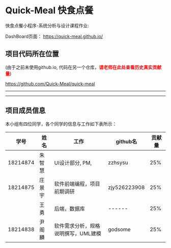 # Quick-Meal 快食点餐 
快食点餐小程序-系统分析与设计课程作业: 

DashBoard页面： https://quick-meal.github.io/

##  项目代码所在位置
(由于之前未使用github.io, 代码在另一个仓库，<label style="color:red">**请老师在此处查看历史真实贡献量**</label>)

https://github.com/Quick-Meal/quick-meal

------
------

##  项目成员信息

本小组有四位同学，各个同学的信息与工作如下表所示：

| 学号     |   姓名    | 工作 |   github名   |   贡献量   |
| -------- | ------ | ---- | ------ | ------ |
| 18214874 | 朱智慧 |  UI设计部分, PM,    | zzhsysu |    25%   |
| 18214875 | 庄景宇 | 软件前端编程，项目前期调研     | zjy526223908 |    25%   |
|  | 王勇   |  后端，数据库    | ------ |    25%   |
| 18214838 | 尹阁麟 | 软件需求分析，规格说明撰写，UML建模 | godsome |    25%   |



